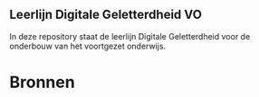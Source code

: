 ## Leerlijn Digitale Geletterdheid VO
In deze repository staat de leerlijn Digitale Geletterdheid voor de onderbouw van het voortgezet onderwijs.

# Bronnen
